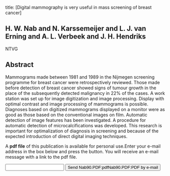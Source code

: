 title: [Digital mammography is very useful in mass screening of breast cancer]

## H. W. Nab and N. Karssemeijer and L. J. van Erning and A. L. Verbeek and J. H. Hendriks
NTVG


## Abstract
Mammograms made between 1981 and 1989 in the Nijmegen screening programme for breast cancer were retrospectively reviewed. Those made before detection of breast cancer showed signs of tumour growth in the place of the subsequently detected malignancy in 22% of the cases. A work station was set up for image digitization and image processing. Display with optimal contrast and image processing of mammograms is possible. Diagnoses based on digitized mammograms displayed on a monitor were as good as those based on the conventional images on film. Automatic detection of image features has been investigated. A procedure for automatic detection of microcalcifications was developed. This research is important for optimalization of diagnosis in screening and because of the expected introduction of direct digital imaging techniques.

A <b>pdf file</b> of this publication is available for personal use.Enter your e-mail address in the box below and press the button. You will receive an e-mail message with a link to the pdf file.
<form action="sender.php">  <input type="text" name="email">  <input type="submit" value="Send Nab90.PDF:pdfNab90.PDF:PDF by e-mail"></form>